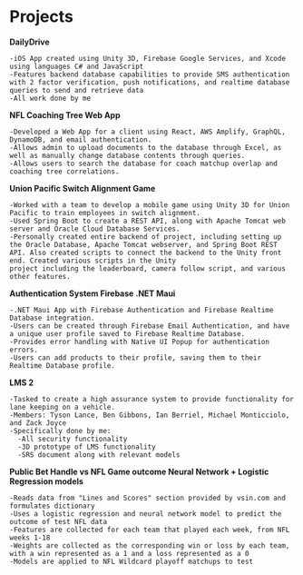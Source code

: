 # Projects
**DailyDrive**

    -iOS App created using Unity 3D, Firebase Google Services, and Xcode using languages C# and JavaScript
    -Features backend database capabilities to provide SMS authentication with 2 factor verification, push notifications, and realtime database queries to send and retrieve data
    -All work done by me

**NFL Coaching Tree Web App**

    -Developed a Web App for a client using React, AWS Amplify, GraphQL, DynamoDB, and email authentication.
    -Allows admin to upload documents to the database through Excel, as well as manually change database contents through queries.
    -Allows users to search the database for coach matchup overlap and coaching tree correlations.
    
**Union Pacific Switch Alignment Game**

    -Worked with a team to develop a mobile game using Unity 3D for Union Pacific to train employees in switch alignment.
    -Used Spring Boot to create a REST API, along with Apache Tomcat web server and Oracle Cloud Database Services.
    -Personally created entire backend of project, including setting up the Oracle Database, Apache Tomcat webserver, and Spring Boot REST API. Also created scripts to connect the backend to the Unity front end. Created various scripts in the Unity 
    project including the leaderboard, camera follow script, and various other features. 

**Authentication System Firebase .NET Maui**

    -.NET Maui App with Firebase Authentication and Firebase Realtime Database integration.
    -Users can be created through Firebase Email Authentication, and have a unique user profile saved to Firebase Realtime Database.
    -Provides error handling with Native UI Popup for authentication errors.
    -Users can add products to their profile, saving them to their Realtime Database profile.

**LMS 2**

    -Tasked to create a high assurance system to provide functionality for lane keeping on a vehicle.
    -Members: Tyson Lance, Ben Gibbons, Ian Berriel, Michael Monticciolo, and Zack Joyce
    -Specifically done by me:
      -All security functionality
      -3D prototype of LMS functionality
      -SRS document along with relevant models

**Public Bet Handle vs NFL Game outcome Neural Network + Logistic Regression models**

    -Reads data from "Lines and Scores" section provided by vsin.com and formulates dictionary
    -Uses a logistic regression and neural network model to predict the outcome of test NFL data
    -Features are collected for each team that played each week, from NFL weeks 1-18
    -Weights are collected as the corresponding win or loss by each team, with a win represented as a 1 and a loss represented as a 0
    -Models are applied to NFL Wildcard playoff matchups to test

